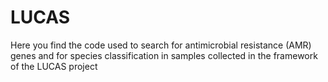 # LUCAS
Here you find the code used to search for antimicrobial resistance (AMR) genes and for species classification in samples collected in the framework of the LUCAS project
